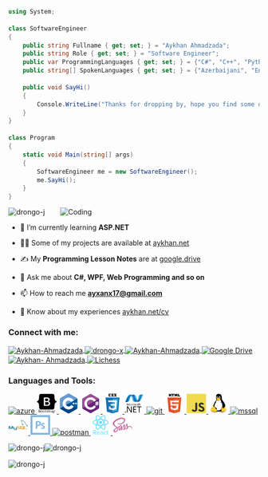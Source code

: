 ```csharp
using System;

class SoftwareEngineer
{
    public string Fullname { get; set; } = "Aykhan Ahmadzada";
    public string Role { get; set; } = "Software Engineer";
    public var ProgrammingLanguages { get; set; } = {"C#", "C++", "Python", "SQL", "JavaScript"};
    public string[] SpokenLanguages { get; set; } = {"Azerbaijani", "English"};

    public void SayHi()
    {
        Console.WriteLine("Thanks for dropping by, hope you find some of my work interesting.");
    }
}

class Program
{
    static void Main(string[] args)
    {
        SoftwareEngineer me = new SoftwareEngineer();
        me.SayHi();
    }
}
```

<img align="right" alt="Coding" width="400" src="https://flow.org/img/featurette-faster.gif">

<p align="left">
<img src="https://komarev.com/ghpvc/?username=drongo-j&label=Profile%20views&color=3EB810&style=flat" alt="drongo-j" />
</p>


- 🌱 I’m currently learning **ASP.NET**

- 👨‍💻 Some of my projects are available at [aykhan.net](https://aykhan.net)

- ✍️ My **Programming Lesson Notes** are at [google.drive](https://drive.google.com/drive/folders/1eJn4SfTfanRXA1tvElBTYA430reovZyJ?usp=sharing)

- 💬 Ask me about **C#, WPF, Web Programming and so on**

- 📫 How to reach me **ayxanx17@gmail.com**

- 📄 Know about my experiences [aykhan.net/cv](aykhan.net/cv)

<h3 align="left">Connect with me:</h3>
<p align="left">
<a href="https://aykhan.net" target="_blank">
  <img align="center" src="https://res.cloudinary.com/dbriqxpaa/image/upload/v1680096853/Logo/logo-xl-ico_qzbf7d.ico" margin="20" height="30" width="35" alt="Aykhan-Ahmadzada" />
</a>
<a href="https://www.leetcode.com/drongo-x" target="blank">
    <img align="center" src="https://raw.githubusercontent.com/rahuldkjain/github-profile-readme-generator/master/src/images/icons/Social/leet-code.svg" alt="drongo-x"                  height="30" width="40" />
</a>
<a href="https://youtube.com/@myprojects440" target="blank">
    <img align="center" src="https://raw.githubusercontent.com/rahuldkjain/github-profile-readme-generator/master/src/images/icons/Social/youtube.svg" alt="Aykhan-Ahmadzada"            height="30" width="40" />
</a>
<a href="https://drive.google.com/drive/u/0/folders/1eJn4SfTfanRXA1tvElBTYA430reovZyJ" target="_blank">
    <img align="center" src="https://media.aykhan.net/assets/icons/google-drive.svg" alt="Google Drive" height="30" width="40" />
</a>
<a href="https://linkedin.com/in/aykhan-ahmadzada-02998724b" target="blank">
    <img align="center" src="https://raw.githubusercontent.com/rahuldkjain/github-profile-readme-generator/master/src/images/icons/Social/linked-in-alt.svg" alt="Aykhan-                Ahmadzada" height="30" width="40" />
</a>
<a href="https://lichess.org/@/Ahmadzada-Aykhan" target="_blank">
    <img align="center" src="https://media.aykhan.net/assets/icons/lichess.png" alt="Lichess" height="40" width="40" />
</a>
</p>

<h3 align="left">Languages and Tools:</h3>
<p align="left"> <a href="https://azure.microsoft.com/en-in/" target="_blank" rel="noreferrer"> <img src="https://www.vectorlogo.zone/logos/microsoft_azure/microsoft_azure-icon.svg" alt="azure" width="40" height="40"/> </a> <a href="https://getbootstrap.com" target="_blank" rel="noreferrer"> <img src="https://raw.githubusercontent.com/devicons/devicon/master/icons/bootstrap/bootstrap-plain-wordmark.svg" alt="bootstrap" width="40" height="40"/> </a> <a href="https://www.w3schools.com/cpp/" target="_blank" rel="noreferrer"> <img src="https://raw.githubusercontent.com/devicons/devicon/master/icons/cplusplus/cplusplus-original.svg" alt="cplusplus" width="40" height="40"/> </a> <a href="https://www.w3schools.com/cs/" target="_blank" rel="noreferrer"> <img src="https://raw.githubusercontent.com/devicons/devicon/master/icons/csharp/csharp-original.svg" alt="csharp" width="40" height="40"/> </a> <a href="https://www.w3schools.com/css/" target="_blank" rel="noreferrer"> <img src="https://raw.githubusercontent.com/devicons/devicon/master/icons/css3/css3-original-wordmark.svg" alt="css3" width="40" height="40"/> </a> <a href="https://dotnet.microsoft.com/" target="_blank" rel="noreferrer"> <img src="https://raw.githubusercontent.com/devicons/devicon/master/icons/dot-net/dot-net-original-wordmark.svg" alt="dotnet" width="40" height="40"/> </a> <a href="https://git-scm.com/" target="_blank" rel="noreferrer"> <img src="https://www.vectorlogo.zone/logos/git-scm/git-scm-icon.svg" alt="git" width="40" height="40"/> </a> <a href="https://www.w3.org/html/" target="_blank" rel="noreferrer"> <img src="https://raw.githubusercontent.com/devicons/devicon/master/icons/html5/html5-original-wordmark.svg" alt="html5" width="40" height="40"/> </a> <a href="https://developer.mozilla.org/en-US/docs/Web/JavaScript" target="_blank" rel="noreferrer"> <img src="https://raw.githubusercontent.com/devicons/devicon/master/icons/javascript/javascript-original.svg" alt="javascript" width="40" height="40"/> </a> <a href="https://www.linux.org/" target="_blank" rel="noreferrer"> <img src="https://raw.githubusercontent.com/devicons/devicon/master/icons/linux/linux-original.svg" alt="linux" width="40" height="40"/> </a> <a href="https://www.microsoft.com/en-us/sql-server" target="_blank" rel="noreferrer"> <img src="https://www.svgrepo.com/show/303229/microsoft-sql-server-logo.svg" alt="mssql" width="40" height="40"/> </a> <a href="https://www.mysql.com/" target="_blank" rel="noreferrer"> <img src="https://raw.githubusercontent.com/devicons/devicon/master/icons/mysql/mysql-original-wordmark.svg" alt="mysql" width="40" height="40"/> </a> <a href="https://www.photoshop.com/en" target="_blank" rel="noreferrer"> <img src="https://raw.githubusercontent.com/devicons/devicon/master/icons/photoshop/photoshop-line.svg" alt="photoshop" width="40" height="40"/> </a> <a href="https://postman.com" target="_blank" rel="noreferrer"> <img src="https://www.vectorlogo.zone/logos/getpostman/getpostman-icon.svg" alt="postman" width="40" height="40"/> </a> <a href="https://reactjs.org/" target="_blank" rel="noreferrer"> <img src="https://raw.githubusercontent.com/devicons/devicon/master/icons/react/react-original-wordmark.svg" alt="react" width="40" height="40"/> </a> <a href="https://sass-lang.com" target="_blank" rel="noreferrer"> <img src="https://raw.githubusercontent.com/devicons/devicon/master/icons/sass/sass-original.svg" alt="sass" width="40" height="40"/> </a> </p>

<p><img align="left" src="https://github-readme-stats.vercel.app/api/top-langs?username=drongo-j&show_icons=true&locale=en&layout=compact" alt="drongo-j" /></p>

<p>&nbsp;<img align="left" src="https://github-readme-stats.vercel.app/api?username=drongo-j&show_icons=true&locale=en" alt="drongo-j" /></p>

<p><img align="center" src="https://github-readme-streak-stats.herokuapp.com/?user=drongo-j&" alt="drongo-j" /></p>
